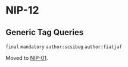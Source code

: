 NIP-12
======

Generic Tag Queries
-------------------

`final` `mandatory` `author:scsibug` `author:fiatjaf`

Moved to [NIP-01](nostr/traduzioni/;nip01).